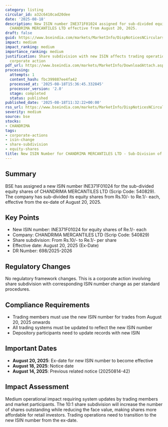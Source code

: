 ```yaml
---
category: listing
circular_id: a32c6410cad20dee
date: '2025-08-18'
description: New ISIN number INE371F01024 assigned for sub-divided equity shares of
  CHANDRIMA MERCANTILES LTD effective from August 20, 2025.
draft: false
guid: https://www.bseindia.com/markets/MarketInfo/DispNoticesNCirculars.aspx?Noticeid={E6DC64CD-B7F0-41CF-980E-26A53B9205F8}&noticeno=20250818-17&dt=08/18/2025&icount=17&totcount=56&flag=0
impact: medium
impact_ranking: medium
importance_ranking: medium
justification: Share subdivision with new ISIN affects trading operations but is routine
  corporate action
pdf_url: https://www.bseindia.com/markets/MarketInfo/DownloadAttach.aspx?id=20250818-17&attachedId=
processing:
  attempts: 1
  content_hash: fbc399887ee4fa42
  processed_at: '2025-08-18T15:36:45.332845'
  processor_version: '2.0'
  stage: completed
  status: published
published_date: '2025-08-18T11:32:22+00:00'
rss_url: https://www.bseindia.com/markets/MarketInfo/DispNoticesNCirculars.aspx?Noticeid={E6DC64CD-B7F0-41CF-980E-26A53B9205F8}&noticeno=20250818-17&dt=08/18/2025&icount=17&totcount=56&flag=0
severity: medium
source: bse
stocks:
- CHANDRIMA
tags:
- corporate-actions
- isin-change
- share-subdivision
- equity-shares
title: New ISIN Number for CHANDRIMA MERCANTILES LTD - Sub-Division of Equity Shares
---
```


## Summary

BSE has assigned a new ISIN number INE371F01024 for the sub-divided equity shares of CHANDRIMA MERCANTILES LTD (Scrip Code: 540829). The company has sub-divided its equity shares from Rs.10/- to Re.1/- each, effective from the ex-date of August 20, 2025.

## Key Points

- New ISIN number: INE371F01024 for equity shares of Re.1/- each
- Company: CHANDRIMA MERCANTILES LTD (Scrip Code: 540829)
- Share subdivision: From Rs.10/- to Re.1/- per share
- Effective date: August 20, 2025 (Ex-Date)
- DR Number: 698/2025-2026

## Regulatory Changes

No regulatory framework changes. This is a corporate action involving share subdivision with corresponding ISIN number change as per standard procedures.

## Compliance Requirements

- Trading members must use the new ISIN number for trades from August 20, 2025 onwards
- All trading systems must be updated to reflect the new ISIN number
- Depository participants need to update records with new ISIN

## Important Dates

- **August 20, 2025**: Ex-date for new ISIN number to become effective
- **August 18, 2025**: Notice date
- **August 14, 2025**: Previous related notice (20250814-42)

## Impact Assessment

Medium operational impact requiring system updates by trading members and market participants. The 10:1 share subdivision will increase the number of shares outstanding while reducing the face value, making shares more affordable for retail investors. Trading operations need to transition to the new ISIN number from the ex-date.